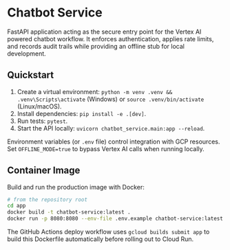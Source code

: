 ﻿# Chatbot Service

FastAPI application acting as the secure entry point for the Vertex AI powered chatbot workflow. It enforces authentication, applies rate limits, and records audit trails while providing an offline stub for local development.

## Quickstart
1. Create a virtual environment: `python -m venv .venv && .venv\Scripts\activate` (Windows) or `source .venv/bin/activate` (Linux/macOS).
2. Install dependencies: `pip install -e .[dev]`.
3. Run tests: `pytest`.
4. Start the API locally: `uvicorn chatbot_service.main:app --reload`.

Environment variables (or `.env` file) control integration with GCP resources. Set `OFFLINE_MODE=true` to bypass Vertex AI calls when running locally.

## Container Image
Build and run the production image with Docker:
```bash
# from the repository root
cd app
docker build -t chatbot-service:latest .
docker run -p 8080:8080 --env-file .env.example chatbot-service:latest
```
The GitHub Actions deploy workflow uses `gcloud builds submit app` to build this Dockerfile automatically before rolling out to Cloud Run.

